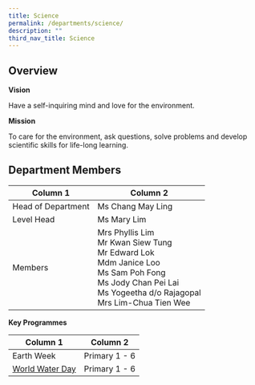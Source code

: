 ```yaml
---
title: Science
permalink: /departments/science/
description: ""
third_nav_title: Science
---
```

Overview
--------

**Vision**

Have a self-inquiring mind and love for the environment.

  

**Mission**

To care for the environment, ask questions, solve problems and develop scientific skills for life-long learning.

  

Department Members
------------------

| Column 1 | Column 2 | 
| -------- | -------- | 
| Head of Department	| Ms Chang May Ling
|Level Head 	|Ms Mary Lim 
 |Members|Mrs Phyllis Lim<br>Mr Kwan Siew Tung<br>Mr Edward Lok<br>Mdm Janice Loo<br>Ms Sam Poh Fong <br>Ms  Jody Chan Pei Lai <br>Ms Yogeetha d/o Rajagopal<br>Mrs Lim-Chua Tien Wee
 
 

**Key Programmes**



| Column 1 | Column 2 | 
| -------- | -------- | 
|Earth Week |	Primary 1 - 6
 |[World Water Day](/departments/Science/Singapore-World-Water-Week-2021)	|Primary 1 - 6